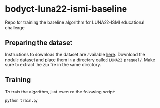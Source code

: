 # bodyct-luna22-ismi-baseline
Repo for training the baseline algorithm for LUNA22-ISMI educational challenge


## Preparing the dataset
Instructions to download the dataset are available [here](https://luna22-ismi.grand-challenge.org/training-dataset/). Download the nodule dataset and place them in a directory called `LUNA22 prequel/`. Make sure to extract the zip file in the same directory. 

## Training
To train the algorithm, just execute the following script:
```bash
python train.py
```
